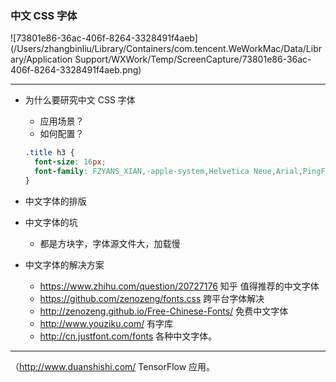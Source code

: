 ### 中文 CSS 字体

![73801e86-36ac-406f-8264-3328491f4aeb](/Users/zhangbinliu/Library/Containers/com.tencent.WeWorkMac/Data/Library/Application Support/WXWork/Temp/ScreenCapture/73801e86-36ac-406f-8264-3328491f4aeb.png)

---



- 为什么要研究中文 CSS 字体

  - 应用场景？
  - 如何配置？

  ```css
  .title h3 {
    font-size: 16px;
    font-family: FZYANS_XIAN,-apple-system,Helvetica Neue,Arial,PingFang SC,Hiragino Sans GB,Microsoft YaHei,WenQuanYi Micro Hei,sans-serif;
  }
  ```

- 中文字体的排版

- 中文字体的坑

  - 都是方块字，字体源文件大，加载慢



- 中文字体的解决方案
  - https://www.zhihu.com/question/20727176 知乎 值得推荐的中文字体
  - https://github.com/zenozeng/fonts.css 跨平台字体解决
  - http://zenozeng.github.io/Free-Chinese-Fonts/ 免费中文字体
  - http://www.youziku.com/ 有字库
  - http://cn.justfont.com/fonts 各种中文字体。




---



（http://www.duanshishi.com/ TensorFlow 应用。

